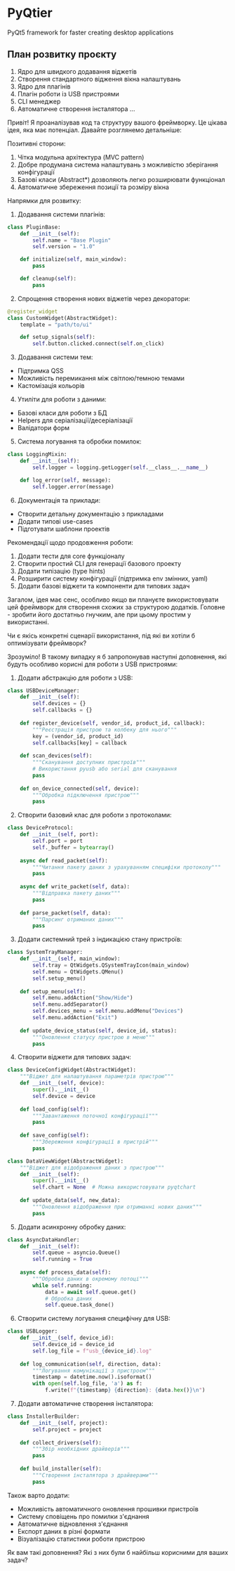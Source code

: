 # PyQtier

PyQt5 framework for faster creating desktop applications

## План розвитку проєкту
1. Ядро для швидкого додавання віджетів
2. Створення стандартного відження вікна налаштувань
3. Ядро для плагінів
4. Плагін роботи із USB пристроями
5. CLI менеджер
6. Автоматичне створення інсталятора
...

Привіт! Я проаналізував код та структуру вашого фреймворку. Це цікава ідея, яка має потенціал. Давайте розглянемо
детальніше:

Позитивні сторони:

1. Чітка модульна архітектура (MVC pattern)
2. Добре продумана система налаштувань з можливістю зберігання конфігурації
3. Базові класи (Abstract*) дозволяють легко розширювати функціонал
4. Автоматичне збереження позиції та розміру вікна

Напрямки для розвитку:

1. Додавання системи плагінів:

```python
class PluginBase:
    def __init__(self):
        self.name = "Base Plugin"
        self.version = "1.0"

    def initialize(self, main_window):
        pass

    def cleanup(self):
        pass
```

2. Спрощення створення нових віджетів через декоратори:

```python
@register_widget
class CustomWidget(AbstractWidget):
    template = "path/to/ui"

    def setup_signals(self):
        self.button.clicked.connect(self.on_click)
```

3. Додавання системи тем:

- Підтримка QSS
- Можливість перемикання між світлою/темною темами
- Кастомізація кольорів

4. Утиліти для роботи з даними:

- Базові класи для роботи з БД
- Helpers для серіалізації/десеріалізації
- Валідатори форм

5. Система логування та обробки помилок:

```python
class LoggingMixin:
    def __init__(self):
        self.logger = logging.getLogger(self.__class__.__name__)

    def log_error(self, message):
        self.logger.error(message)
```

6. Документація та приклади:

- Створити детальну документацію з прикладами
- Додати типові use-cases
- Підготувати шаблони проектів

Рекомендації щодо продовження роботи:

1. Додати тести для core функціоналу
2. Створити простий CLI для генерації базового проекту
3. Додати типізацію (type hints)
4. Розширити систему конфігурації (підтримка env змінних, yaml)
5. Додати базові віджети та компоненти для типових задач

Загалом, ідея має сенс, особливо якщо ви плануєте використовувати цей фреймворк для створення схожих за структурою
додатків. Головне - зробити його достатньо гнучким, але при цьому простим у використанні.

Чи є якісь конкретні сценарії використання, під які ви хотіли б оптимізувати фреймворк?


Зрозуміло! В такому випадку я б запропонував наступні доповнення, які будуть особливо корисні для роботи з USB пристроями:

1. Додати абстракцію для роботи з USB:
```python
class USBDeviceManager:
    def __init__(self):
        self.devices = {}
        self.callbacks = {}
        
    def register_device(self, vendor_id, product_id, callback):
        """Реєстрація пристрою та колбеку для нього"""
        key = (vendor_id, product_id)
        self.callbacks[key] = callback
        
    def scan_devices(self):
        """Сканування доступних пристроїв"""
        # Використання pyusb або serial для сканування
        pass
        
    def on_device_connected(self, device):
        """Обробка підключення пристрою"""
        pass
```

2. Створити базовий клас для роботи з протоколами:
```python
class DeviceProtocol:
    def __init__(self, port):
        self.port = port
        self._buffer = bytearray()
        
    async def read_packet(self):
        """Читання пакету даних з урахуванням специфіки протоколу"""
        pass
        
    async def write_packet(self, data):
        """Відправка пакету даних"""
        pass
        
    def parse_packet(self, data):
        """Парсинг отриманих даних"""
        pass
```

3. Додати системний трей з індикацією стану пристроїв:
```python
class SystemTrayManager:
    def __init__(self, main_window):
        self.tray = QtWidgets.QSystemTrayIcon(main_window)
        self.menu = QtWidgets.QMenu()
        self.setup_menu()
        
    def setup_menu(self):
        self.menu.addAction("Show/Hide")
        self.menu.addSeparator()
        self.devices_menu = self.menu.addMenu("Devices")
        self.menu.addAction("Exit")
        
    def update_device_status(self, device_id, status):
        """Оновлення статусу пристрою в меню"""
        pass
```

4. Створити віджети для типових задач:
```python
class DeviceConfigWidget(AbstractWidget):
    """Віджет для налаштування параметрів пристрою"""
    def __init__(self, device):
        super().__init__()
        self.device = device
        
    def load_config(self):
        """Завантаження поточної конфігурації"""
        pass
        
    def save_config(self):
        """Збереження конфігурації в пристрій"""
        pass

class DataViewWidget(AbstractWidget):
    """Віджет для відображення даних з пристрою"""
    def __init__(self):
        super().__init__()
        self.chart = None  # Можна використовувати pyqtchart
        
    def update_data(self, new_data):
        """Оновлення відображення при отриманні нових даних"""
        pass
```

5. Додати асинхронну обробку даних:
```python
class AsyncDataHandler:
    def __init__(self):
        self.queue = asyncio.Queue()
        self.running = True
        
    async def process_data(self):
        """Обробка даних в окремому потоці"""
        while self.running:
            data = await self.queue.get()
            # Обробка даних
            self.queue.task_done()
```

6. Створити систему логування специфічну для USB:
```python
class USBLogger:
    def __init__(self, device_id):
        self.device_id = device_id
        self.log_file = f"usb_{device_id}.log"
        
    def log_communication(self, direction, data):
        """Логування комунікації з пристроєм"""
        timestamp = datetime.now().isoformat()
        with open(self.log_file, 'a') as f:
            f.write(f"{timestamp} {direction}: {data.hex()}\n")
```

7. Додати автоматичне створення інсталятора:
```python
class InstallerBuilder:
    def __init__(self, project):
        self.project = project
        
    def collect_drivers(self):
        """Збір необхідних драйверів"""
        pass
        
    def build_installer(self):
        """Створення інсталятора з драйверами"""
        pass
```

Також варто додати:
- Можливість автоматичного оновлення прошивки пристроїв
- Систему сповіщень про помилки з'єднання
- Автоматичне відновлення з'єднання
- Експорт даних в різні формати
- Візуалізацію статистики роботи пристрою

Як вам такі доповнення? Які з них були б найбільш корисними для ваших задач?
